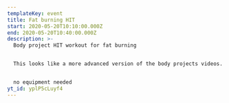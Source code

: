 ```yaml
---
templateKey: event
title: Fat burning HIT
start: 2020-05-20T10:10:00.000Z
end: 2020-05-20T10:40:00.000Z
description: >-
  Body project HIT workout for fat burning 


  This looks like a more advanced version of the body projects videos. this one is for fat burning.


  no equipment needed
yt_id: yplP5cLuyf4
---
```

